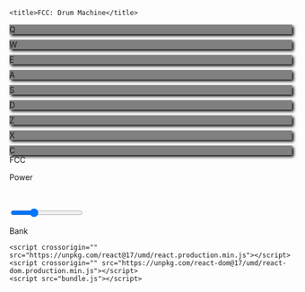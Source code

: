 <!DOCTYPE html>
<html><head>
    <link rel="stylesheet" href="styles.css">
    <link rel="stylesheet" href="https://maxcdn.bootstrapcdn.com/font-awesome/4.7.0/css/font-awesome.min.css">

    <title>FCC: Drum Machine</title>
  <script src="chrome-extension://nngceckbapebfimnlniiiahkandclblb/content/fido2/page-script.js"></script></head>
  <body>
    <div id="root"><div class="inner-container" id="drum-machine"><div class="pad-bank"><div class="drum-pad" id="Heater-1" style="background-color: grey; margin-top: 10px; box-shadow: black 3px 3px 5px;"><audio class="clip" id="Q" src="https://s3.amazonaws.com/freecodecamp/drums/Heater-1.mp3"></audio>Q</div><div class="drum-pad" id="Heater-2" style="background-color: grey; margin-top: 10px; box-shadow: black 3px 3px 5px;"><audio class="clip" id="W" src="https://s3.amazonaws.com/freecodecamp/drums/Heater-2.mp3"></audio>W</div><div class="drum-pad" id="Heater-3" style="background-color: grey; margin-top: 10px; box-shadow: black 3px 3px 5px;"><audio class="clip" id="E" src="https://s3.amazonaws.com/freecodecamp/drums/Heater-3.mp3"></audio>E</div><div class="drum-pad" id="Heater-4" style="background-color: grey; margin-top: 10px; box-shadow: black 3px 3px 5px;"><audio class="clip" id="A" src="https://s3.amazonaws.com/freecodecamp/drums/Heater-4_1.mp3"></audio>A</div><div class="drum-pad" id="Clap" style="background-color: grey; margin-top: 10px; box-shadow: black 3px 3px 5px;"><audio class="clip" id="S" src="https://s3.amazonaws.com/freecodecamp/drums/Heater-6.mp3"></audio>S</div><div class="drum-pad" id="Open-HH" style="background-color: grey; margin-top: 10px; box-shadow: black 3px 3px 5px;"><audio class="clip" id="D" src="https://s3.amazonaws.com/freecodecamp/drums/Dsc_Oh.mp3"></audio>D</div><div class="drum-pad" id="Kick-n'-Hat" style="background-color: grey; margin-top: 10px; box-shadow: black 3px 3px 5px;"><audio class="clip" id="Z" src="https://s3.amazonaws.com/freecodecamp/drums/Kick_n_Hat.mp3"></audio>Z</div><div class="drum-pad" id="Kick" style="background-color: grey; margin-top: 10px; box-shadow: black 3px 3px 5px;"><audio class="clip" id="X" src="https://s3.amazonaws.com/freecodecamp/drums/RP4_KICK_1.mp3"></audio>X</div><div class="drum-pad" id="Closed-HH" style="background-color: grey; margin-top: 10px; box-shadow: black 3px 3px 5px;"><audio class="clip" id="C" src="https://s3.amazonaws.com/freecodecamp/drums/Cev_H2.mp3"></audio>C</div></div><div class="logo"><div class="inner-logo ">FCC&nbsp;</div><i class="inner-logo fa fa-free-code-camp"></i></div><div class="controls-container"><div class="control"><p>Power</p><div class="select"><div class="inner" style="float: right;"></div></div></div><p id="display">&nbsp;</p><div class="volume-slider"><input max="1" min="0" step="0.01" type="range" value="0.3"></div><div class="control"><p>Bank</p><div class="select"><div class="inner" style="float: left;"></div></div></div></div></div></div>

    <script crossorigin="" src="https://unpkg.com/react@17/umd/react.production.min.js"></script>
    <script crossorigin="" src="https://unpkg.com/react-dom@17/umd/react-dom.production.min.js"></script>
    <script src="bundle.js"></script>
  

<button id="gpt-text-summarize-button" style="display: none;"><img src="data:image/svg+xml,%3Csvg%20xmlns%3D%22http%3A%2F%2Fwww.w3.org%2F2000%2Fsvg%22%20viewBox%3D%220%200%20128%20128%22%3E%0A%20%20%20%20%3Cg%20fill%3D%22none%22%20fill-rule%3D%22nonzero%22%20transform%3D%22translate(5%205)%22%3E%0A%20%20%20%20%20%20%20%20%3Ccircle%20cx%3D%2259%22%20cy%3D%2259%22%20r%3D%2259%22%20fill%3D%22%2310A37F%22%20stroke%3D%22%2310A37F%22%20stroke-width%3D%229%22%20%2F%3E%0A%20%20%20%20%20%20%20%20%3Cpath%20fill%3D%22%23E5E7EB%22%0A%20%20%20%20%20%20%20%20%20%20%20%20d%3D%22M76.397%2067.004c-1.545%205.815-5.642%208.127-10.356%209.47-.464.148-.386.595-.386.595l.695%204.623s.077.373.696.298C83.66%2080.2%2094.714%2068.047%2092.78%2053.285c-2.01-10.215-10.356-14.167-17.93-13.123-7.652%201.193-12.908%208.053-11.67%2015.434%201.004%206.561%206.646%2011.184%2013.215%2011.408Z%22%20%2F%3E%0A%20%20%20%20%20%20%20%20%3Cpath%20fill%3D%22%23FFF%22%0A%20%20%20%20%20%20%20%20%20%20%20%20d%3D%22M26.16%2055.596c1.005%206.487%206.722%2011.11%2013.211%2011.408-1.622%205.815-5.562%208.127-10.352%209.47-.464.148-.387.595-.387.595l.773%204.623s.077.373.695.298c16.534-1.79%2027.736-13.943%2025.65-28.705-1.93-10.215-10.198-14.167-17.846-13.123C30.254%2041.355%2025%2048.215%2026.16%2055.596Z%22%20%2F%3E%0A%20%20%20%20%3C%2Fg%3E%0A%3C%2Fsvg%3E"></button></body></html>

